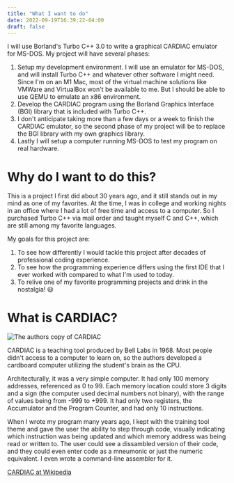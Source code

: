 ```yaml
---
title: "What I want to do"
date: 2022-09-19T16:39:22-04:00
draft: false
---
```

I will use Borland's Turbo C++ 3.0 to write a graphical CARDIAC emulator for MS-DOS.  My project will have several phases:
1. Setup my development environment.  I will use an emulator for MS-DOS, and will install Turbo C++ and whatever other software I might need.  Since I'm on an M1 Mac, most of the virtual machine solutions like VMWare and VirtualBox won't be available to me.  But I should be able to use QEMU to emulate an x86 environment.
2. Develop the CARDIAC program using the Borland Graphics Interface (BGI) library that is included with Turbo C++.
3. I don't anticipate taking more than a few days or a week to finish the CARDIAC emulator, so the second phase of my project will be to replace the BGI library with my own graphics library.  
4. Lastly I will setup a computer running MS-DOS to test my program on real hardware.

# Why do I want to do this?
This is a project I first did about 30 years ago, and it still stands out in my mind as one of my favorites.  At the time, I was in college and working nights in an office where I had a lot of free time and access to a computer.  So I purchased Turbo C++ via mail order and taught myself C and C++, which are still among my favorite languages.

My goals for this project are:
1. To see how differently I would tackle this project after decades of professional coding experience.
2. To see how the programming experience differs using the first IDE that I ever worked with compared to what I'm used to today.
3. To relive one of my favorite programming projects and drink in the nostalgia! :smiley:

# What is CARDIAC?
![The authors copy of CARDIAC](/IMG_1056.jpg)

CARDIAC is a teaching tool produced by Bell Labs in 1968.  Most people didn't access to a computer to learn on, so the authors developed a cardboard computer utilizing the student's brain as the CPU.  

Architecturally, it was a very simple computer.  It had only 100 memory addresses, referenced as 0 to 99.  Each memory location could store 3 digits and a sign (the computer used decimal numbers not binary), with the range of values being from -999 to +999.  It had only two registers, the Accumulator and the Program Counter, and had only 10 instructions.

When I wrote my program many years ago, I kept with the training tool theme and gave the user the ability to step through code, visually indicating which instruction was being updated and which memory address was being read or written to.  The user could see a dissambled version of their code, and they could even enter code as a mneumonic or just the numeric equivalent.  I even wrote a command-line assembler for it.

[CARDIAC at Wikipedia](https://en.wikipedia.org/wiki/CARDboard_Illustrative_Aid_to_Computation)

